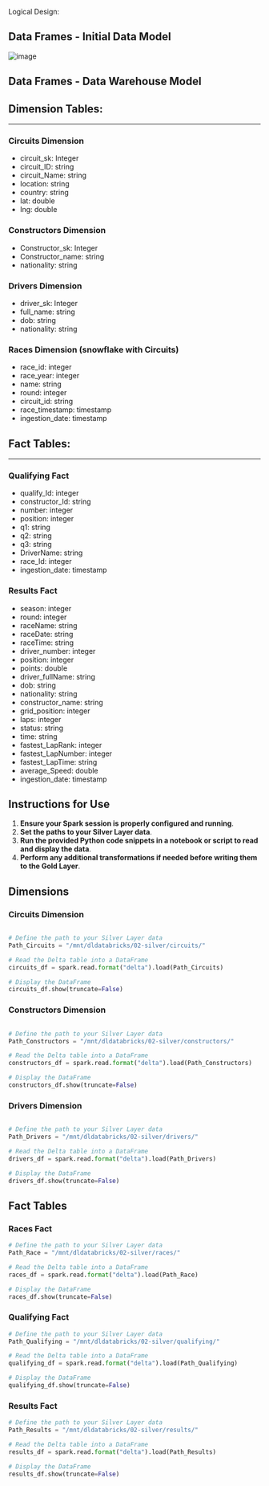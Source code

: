 Logical Design:

## Data Frames - Initial Data Model

![image](https://github.com/user-attachments/assets/7910b2f1-183a-4d82-880f-1e62b65535e5)


## Data Frames - Data Warehouse Model






## Dimension Tables:
---

### Circuits Dimension

- circuit_sk: Integer
- circuit_ID: string
- circuit_Name: string
- location: string
- country: string
- lat: double
- lng: double

### Constructors Dimension

- Constructor_sk: Integer
- Constructor_name: string
- nationality: string

### Drivers Dimension

- driver_sk: Integer
- full_name: string
- dob: string
- nationality: string


### Races Dimension (snowflake with Circuits)

- race_id: integer
- race_year: integer
- name: string
- round: integer
- circuit_id: string
- race_timestamp: timestamp
- ingestion_date: timestamp

## Fact Tables:
---


### Qualifying Fact
- qualify_Id: integer
- constructor_Id: string
- number: integer
- position: integer
- q1: string
- q2: string
- q3: string
- DriverName: string
- race_Id: integer
- ingestion_date: timestamp

### Results Fact
- season: integer
- round: integer
- raceName: string
- raceDate: string
- raceTime: string
- driver_number: integer
- position: integer
- points: double
- driver_fullName: string
- dob: string
- nationality: string
- constructor_name: string
- grid_position: integer
- laps: integer
- status: string
- time: string
- fastest_LapRank: integer
- fastest_LapNumber: integer
- fastest_LapTime: string
- average_Speed: double
- ingestion_date: timestamp

## Instructions for Use
1. **Ensure your Spark session is properly configured and running**.
2. **Set the paths to your Silver Layer data**.
3. **Run the provided Python code snippets in a notebook or script to read and display the data**.
4. **Perform any additional transformations if needed before writing them to the Gold Layer**.

## Dimensions

### Circuits Dimension
```python

# Define the path to your Silver Layer data
Path_Circuits = "/mnt/dldatabricks/02-silver/circuits/"

# Read the Delta table into a DataFrame
circuits_df = spark.read.format("delta").load(Path_Circuits)

# Display the DataFrame
circuits_df.show(truncate=False)
```

### Constructors Dimension
````python

# Define the path to your Silver Layer data
Path_Constructors = "/mnt/dldatabricks/02-silver/constructors/"

# Read the Delta table into a DataFrame
constructors_df = spark.read.format("delta").load(Path_Constructors)

# Display the DataFrame
constructors_df.show(truncate=False)
````


### Drivers Dimension
````python

# Define the path to your Silver Layer data
Path_Drivers = "/mnt/dldatabricks/02-silver/drivers/"

# Read the Delta table into a DataFrame
drivers_df = spark.read.format("delta").load(Path_Drivers)

# Display the DataFrame
drivers_df.show(truncate=False)
````
## Fact Tables
### Races Fact

````python
# Define the path to your Silver Layer data
Path_Race = "/mnt/dldatabricks/02-silver/races/"

# Read the Delta table into a DataFrame
races_df = spark.read.format("delta").load(Path_Race)

# Display the DataFrame
races_df.show(truncate=False)
````


### Qualifying Fact
````python
# Define the path to your Silver Layer data
Path_Qualifying = "/mnt/dldatabricks/02-silver/qualifying/"

# Read the Delta table into a DataFrame
qualifying_df = spark.read.format("delta").load(Path_Qualifying)

# Display the DataFrame
qualifying_df.show(truncate=False)
````
### Results Fact
`````python
# Define the path to your Silver Layer data
Path_Results = "/mnt/dldatabricks/02-silver/results/"

# Read the Delta table into a DataFrame
results_df = spark.read.format("delta").load(Path_Results)

# Display the DataFrame
results_df.show(truncate=False)
